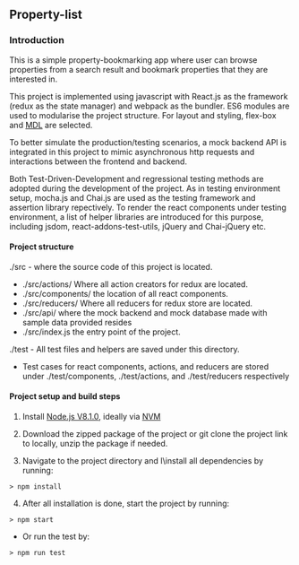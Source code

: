 
## Property-list

### Introduction 

This is a simple property-bookmarking app where user can browse properties from a search result and bookmark properties that they are interested in.

This project is implemented using javascript with React.js as the framework (redux as the state manager) and webpack as the bundler. ES6 modules are used to modularise the project structure. For layout and styling, flex-box and [MDL](https://getmdl.io/started/) are selected.

To better simulate the production/testing scenarios, a mock backend API is integrated in this project to mimic asynchronous http requests and interactions between the frontend and backend.

Both Test-Driven-Development and regressional testing methods are adopted during the development of the project. As in testing environment setup, mocha.js and Chai.js are used as the testing framework and assertion library repectively. To render the react components under testing environment, a list of helper libraries are introduced for this purpose, including jsdom, react-addons-test-utils, jQuery and Chai-jQuery etc.

#### Project structure

./src - where the source code of this project is located.

  * ./src/actions/ Where all action creators for redux are located.
  * ./src/components/ the location of all react components.
  * ./src/reducers/ Where all reducers for redux store are located.
  * ./src/api/ where the mock backend and mock database made with sample data provided resides
  * ./src/index.js the entry point of the project.
  
./test - All test files and helpers are saved under this directory.
  * Test cases for react components, actions, and reducers are stored under ./test/components, ./test/actions, and ./test/reducers respectively

#### Project setup and build steps

1. Install [Node.js V8.1.0](https://nodejs.org/en/download/current/), ideally via [NVM](https://github.com/creationix/nvm)

2. Download the zipped package of the project or git clone the project link to locally, unzip the package if needed.

3. Navigate to the project directory and I\install all dependencies by running:
```
> npm install
```
4. After all installation is done, start the project by running:
```
> npm start
```
- Or run the test by:
```
> npm run test
```
